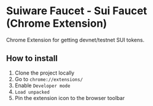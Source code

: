 # Suiware Faucet - Sui Faucet (Chrome Extension)

Chrome Extension for getting devnet/testnet SUI tokens.

## How to install

1. Clone the project locally
2. Go to `chrome://extensions/`
3. Enable `Developer mode`
4. `Load unpacked`
5. Pin the extension icon to the browser toolbar
